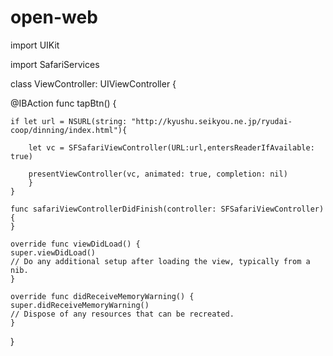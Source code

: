 # open-web
import UIKit

import SafariServices

class ViewController: UIViewController {

@IBAction func tapBtn() {

    if let url = NSURL(string: "http://kyushu.seikyou.ne.jp/ryudai-coop/dinning/index.html"){

        let vc = SFSafariViewController(URL:url,entersReaderIfAvailable: true)

        presentViewController(vc, animated: true, completion: nil)
        }
    }

    func safariViewControllerDidFinish(controller: SFSafariViewController){
    }

    override func viewDidLoad() {
    super.viewDidLoad()
    // Do any additional setup after loading the view, typically from a nib.
    }

    override func didReceiveMemoryWarning() {
    super.didReceiveMemoryWarning()
    // Dispose of any resources that can be recreated.
    }


}
